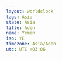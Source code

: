```yaml
---
layout: worldclock
tags: Asia
state: Asia
title: Aden
name: Yemen
iso: YE
timezone: Asia/Aden
utc: UTC +03:06
---
```


